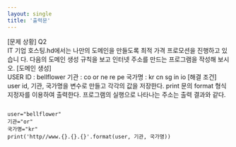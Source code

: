 ```yaml
---
layout: single
title: '출력문'
---
```


[문제 상황] Q2     
IT 기업 호스팅.hd에서는 나만의 도메인을 만들도록 최적 가격 프로모션을 진행하고 있습니 다. 다음의 도메인 생성 규칙을 보고 인터넷 주소를 만드는 프로그램을 작성해 보시오. 
[도메인 생성]   
USER ID : bellflower 
기관 : co  or  ne  re  pe 국가명 : kr cn sg in  io 
[해결 조건]  
user id, 기관, 국가명을 변수로 만들고 각각의 값을 저장한다. 
print 문의 format 형식지정자를 이용하여 출력한다. 
프로그램의 실행으로 나타나는 주소는 출력 결과와 같다. 

~~~ptyhon

user="bellflower"
기관="or"
국가명="kr"
print('http//www.{}.{}.{}'.format(user, 기관, 국가명))

~~~
